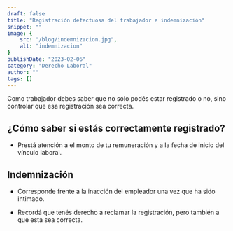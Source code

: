 ```yaml
---
draft: false
title: "Registración defectuosa del trabajador e indemnización"
snippet: ""
image: {
    src: "/blog/indemnizacion.jpg",
    alt: "indemnizacion"
}
publishDate: "2023-02-06"
category: "Derecho Laboral"
author: ""
tags: []
---
```


Como trabajador debes saber que no solo podés estar registrado o no, sino controlar que esa registración sea correcta.

## ¿Cómo saber si estás correctamente registrado?

- Prestá atención a el monto de tu remuneración y a la fecha de inicio del vínculo laboral.

## Indemnización

- Corresponde frente a la inacción del empleador una vez que ha sido intimado.

- Recordá que tenés derecho a reclamar la registración, pero también a que esta sea correcta.
